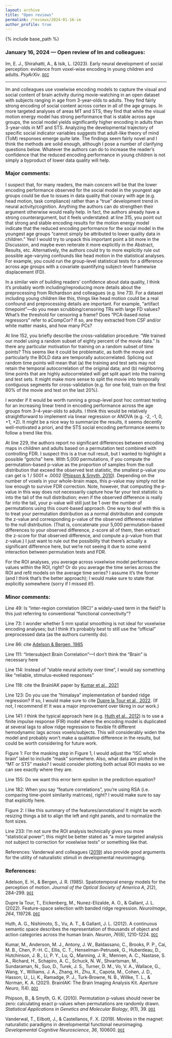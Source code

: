 ```yaml
---
layout: archive
title: "Open reviews"
permalink: /reviews/2024-01-16-im
author_profile: true
---
```


{% include base_path %}



### January 16, 2024 &mdash; Open review of Im and colleagues:
Im, E. J., Shirahatti, A., & Isik, L. (2023). Early neural development of social perception: evidence from voxel-wise encoding in young children and adults. *PsyArXiv*. [`DOI`](https://doi.org/10.31234/osf.io/aqryd)

---

Im and colleagues use voxelwise encoding models to capture the visual and social content of brain activity during movie-watching in an open dataset with subjects ranging in age from 3-year-olds to adults. They find fairly strong encoding of social content across cortex in all of the age groups. In more targeted analyses of areas MT and STS, they find that while the visual motion energy model has strong performance that is stable across age groups, the social model yields significantly higher encoding in adults than 3-year-olds in MT and STS. Analyzing the developmental trajectory of specific social indicator variables suggests that adult-like theory of mind (ToM) responses emerge quite late. The findings seem fairly novel and I think the methods are solid enough, although I pose a number of clarifying questions below. Whatever the authors can do to increase the reader’s confidence that the reduced encoding performance in young children is not simply a byproduct of lower data quality will help.

### Major comments:

I suspect that, for many readers, the main concern will be that the lower encoding performance observed for the social model in the youngest age groups could be due to issues in data quality that covary with age (e.g. head motion, task compliance) rather than a “true” development trend in neural activity/cognition. Anything the authors can do strengthen their argument otherwise would really help. In fact, the authors already have a strong counterargument, but it feels understated: at line 315, you point out that strong and stable encoding results for the motion energy model indicate that the reduced encoding performance for the social model in the youngest age groups “cannot simply be attributed to lower quality data in children.” Yes! I would try to unpack this important point a bit more in the Discussion, and maybe even reiterate it more explicitly in the Abstract, Results, etc. Alternatively, the authors could try to more explicitly rule out possible age-varying confounds like head motion in the statistical analyses. For example, you could run the group-level statistical tests for a difference across age groups with a covariate quantifying subject-level framewise displacement (FD). 

In a similar vein of building readers’ confidence about data quality, I think it’s probably worth including/reproducing more details about the preprocessing from Richardson and colleagues (e.g. line 73). For a dataset including young children like this, things like head motion could be a real confound and preprocessing details are important. For example, “artifact timepoint”—do you mean scrubbing/censoring TRs with large FD values? What’s the threshold for censoring a frame? Does “PCA-based noise regressors” refer to aCompCor? If so, are they extracted from CSF and/or white matter masks, and how many PCs?

At line 152, you briefly describe the cross-validation procedure: “We trained our model using a random subset of eighty percent of the movie data.” Is there any particular motivation for training on a random subset of time points? This seems like it could be problematic, as both the movie and particularly the BOLD data are temporally autocorrelated. Splicing out random time points will mean that (a) the training and test sets may not retain the temporal autocorrelation of the original data; and (b) neighboring time points that are highly autocorrelated will get split apart into the training and test sets. It might make more sense to split the movie into temporally contiguous segments for cross-validation (e.g. for one fold, train on the first 80% of the movie and test on the last 20%).

I wonder if it would be worth running a group-level post hoc contrast testing for an increasing linear trend in encoding performance across the age groups from 3–4-year-olds to adults. I think this would be relatively straightforward to implement via linear regression or ANOVA (e.g. -2, -1, 0, +1, +2). It might be a nice way to summarize the results, it seems decently well-motivated a priori, and the STS social encoding performance seems to follow a trend like this.

At line 229, the authors report no significant differences between encoding maps in children and adults based on a permutation test combined with controlling FDR. I suspect this is a true null result, but I wanted to highlight a possible “gotcha” here. With 5,000 permutations, if you compute the permutation-based p-value as the proportion of samples from the null distribution that exceed the observed test statistic, the smallest p-value you can get is 1 / 5001 ≈ .0002 ([Phipson & Smyth, 2010](https://doi.org/10.2202/1544-6115.1585)). Depending on the number of voxels in your whole-brain maps, this p-value may simply not be low enough to survive FDR correction. Note, however, that computing the p-value in this way does not necessarily capture how far your test statistic is into the tail of the null distribution; even if the observed difference is really far into the tail, your p-value will still just be 1 over the number of permutations using this count-based approach. One way to deal with this is to treat your permutation distribution as a normal distribution and compute the z-value and corresponding p-value of the observed difference relative to the null distribution. (That is, concatenate your 5,000 permutation-based differences to your observed difference, z-score all of them, then extract the z-score for that observed difference, and compute a p-value from that z-value.) I just want to rule out the possibility that there’s actually a significant difference here, but we’re not seeing it due to some weird interaction between permutation tests and FDR.

For the ROI analyses, you average across voxelwise model performance values within the ROI, right? Or do you average the time series across the ROI and refit models on the average time series? I assume it’s the former (and I think that’s the better approach); I would make sure to state that explicitly somewhere (sorry if I missed it!).

### Minor comments:

Line 49: Is “inter-region correlation (IRC)” a widely-used term in the field? Is this just referring to conventional “functional connectivity”?

Line 73: I wonder whether 5 mm spatial smoothing is not ideal for voxelwise encoding analyses; but I think it’s probably best to still use the “official” preprocessed data (as the authors currently do).

Line 86: cite [Adelson & Bergen, 1985](https://doi.org/10.1364/JOSAA.2.000284)

Line 111: “Intersubject Brain Correlation”—I don’t think the “Brain” is necessary here

Line 114: Instead of “stable neural activity over time”, I would say something like “reliable, stimulus-evoked responses”

Line 118: cite the BrainIAK paper by [Kumar et al., 2021](https://doi.org/10.52294/31bb5b68-2184-411b-8c00-a1dacb61e1da)

Line 123: Do you use the “himalaya” implementation of banded ridge regression? If so, I would make sure to cite [Dupre la Tour et al., 2022](https://doi.org/10.1016/j.neuroimage.2022.119728). (If not, I recommend it! It was a major improvement over tikreg in our work.)

Line 141: I think the typical approach here (e.g. [Huth et al., 2012](https://doi.org/10.1016/j.neuron.2012.10.014)) is to use a finite impulse response (FIR) model where the encoding model is duplicated at several lags to allow ridge regression to flexible fit different hemodynamic lags across voxels/subjects. This will considerably widen the model and probably won’t make a qualitative difference in the results, but could be worth considering for future work.

Figure 1: For the masking step in Figure 1, I would adjust the “ISC whole brain” label to include “mask” somewhere. Also, what data are plotted in the “MT or STS” masks? I would consider plotting both actual ROI masks so we can see exactly where they are.

Line 155: Do we want this error term epsilon in the prediction equation?

Line 182: When you say “feature correlations”, you’re using RSA (i.e. comparing time-point similarity matrices), right? I would make sure to say that explicitly here.

Figure 2: I like this summary of the features/annotations! It might be worth resizing things a bit to align the left and right panels, and to normalize the font sizes.

Line 233: I’m not sure the ROI analysis technically gives you more “statistical power”; this might be better stated as “a more targeted analysis not subject to correction for voxelwise tests” or something like that.

References: Vanderwal and colleagues ([2019](https://doi.org/10.1016/j.dcn.2018.10.004)) also provide good arguments for the utility of naturalistic stimuli in developmental neuroimaging. 

### References:

Adelson, E. H., & Bergen, J. R. (1985). Spatiotemporal energy models for the perception of motion. *Journal of the Optical Society of America A*, *2*(2), 284–299. [`DOI`](https://doi.org/10.1364/JOSAA.2.000284)

Dupre la Tour, T., Eickenberg, M., Nunez-Elizalde, A. O., & Gallant, J. L. (2022). Feature-space selection with banded ridge regression. *NeuroImage*, *264*, 119728. [`DOI`](https://doi.org/10.1016/j.neuroimage.2022.119728)

Huth, A. G., Nishimoto, S., Vu, A. T., & Gallant, J. L. (2012). A continuous semantic space describes the representation of thousands of object and action categories across the human brain. *Neuron*, *76*(6), 1210-1224. [`DOI`](https://doi.org/10.1016/j.neuron.2012.10.014)

Kumar, M., Anderson, M. J., Antony, J. W., Baldassano, C., Brooks, P. P., Cai, M. B., Chen, P.-H. C., Ellis, C. T., Henselman-Petrusek, G., Huberdeau, D., Hutchinson, J. B., Li, P. Y., Lu, Q., Manning, J. R., Mennen, A. C., Nastase, S. A., Richard, H., Schapiro, A. C., Schuck, N. W., Shvartsman, M., Sundaraman, N., Suo, D., Turek, J. S., Turner, D. M., Vo, V. A., Wallace, G., Wang, Y., Williams, J. A., Zhang, H., Zhu, X., Capota, M., Cohen, J. D., Hasson, U., Li, K., Ramadge, P. J., Turk-Browne, N. B., Willke, T. L., & Norman, K. A. (2021). BrainIAK: The Brain Imaging Analysis Kit. *Aperture Neuro*, *1*(4). [`DOI`](https://doi.org/10.52294/31bb5b68-2184-411b-8c00-a1dacb61e1da)

Phipson, B., & Smyth, G. K. (2010). Permutation p-values should never be zero: calculating exact p-values when permutations are randomly drawn. *Statistical Applications in Genetics and Molecular Biology*, *9*(1), 39. [`DOI`](https://doi.org/10.2202/1544-6115.1585)

Vanderwal, T., Eilbott, J., & Castellanos, F. X. (2019). Movies in the magnet: naturalistic paradigms in developmental functional neuroimaging. *Developmental Cognitive Neuroscience*, *36*, 100600. [`DOI`](https://doi.org/10.1016/j.dcn.2018.10.004)

